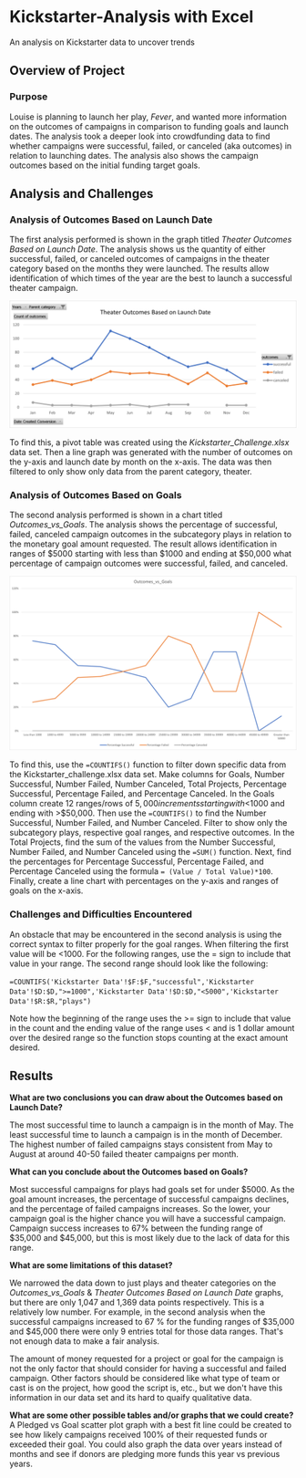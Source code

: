 # Kickstarter-Analysis with Excel
An analysis on Kickstarter data to uncover trends

## Overview of Project

### Purpose
Louise is planning to launch her play, *Fever*, and wanted more information on the outcomes of campaigns in comparison to funding goals and launch dates. The analysis took a deeper look into crowdfunding data to find whether campaigns were successful, failed, or canceled (aka outcomes) in relation to launching dates. The analysis also shows the campaign outcomes based on the initial funding target goals.
## Analysis and Challenges

### Analysis of Outcomes Based on Launch Date
The first analysis performed is shown in the graph titled *Theater Outcomes Based on Launch Date*. The analysis shows us the quantity of either successful, failed, or canceled outcomes of campaigns in the theater category based on the months they were launched. The results allow identification of which times of the year are the best to launch a successful theater campaign.

![Theater Outcomes Based on Launch Date](https://raw.githubusercontent.com/jmsuarez1997/kickstarter-analysis/main/Resourses/Theater_Outcomes_vs_Launch.png)

To find this, a pivot table was created using the *Kickstarter_Challenge.xlsx* data set. Then a line graph was generated with the number of outcomes on the y-axis and launch date by month on the x-axis. The data was then filtered to only show only data from the parent category, theater.

### Analysis of Outcomes Based on Goals
The second analysis performed is shown in a chart titled *Outcomes_vs_Goals*. The analysis shows the percentage of successful, failed, canceled campaign outcomes in the subcategory plays in relation to the monetary goal amount requested. The result allows identification in ranges of $5000 starting with less than $1000 and ending at $50,000 what percentage of campaign outcomes were successful, failed, and canceled. 

![Outcomes_vs_Goals](https://raw.githubusercontent.com/jmsuarez1997/kickstarter-analysis/main/Resourses/Outcomes_vs_Goals.png)

To find this, use the `=COUNTIFS()` function to filter down specific data from the Kickstarter_challenge.xlsx data set. Make columns for Goals, Number Successful, Number Failed, Number Canceled, Total Projects, Percentage Successful, Percentage Failed, and Percentage Canceled. In the Goals column create 12 ranges/rows of $5,000 increments starting with <$1000 and ending with >$50,000. Then use the `=COUNTIFS()` to find the Number Successful, Number Failed, and Number Canceled. Filter to show only the subcategory plays, respective goal ranges, and respective outcomes. In the Total Projects, find the sum of the values from the Number Successful, Number Failed, and Number Canceled using the `=SUM()` function. Next, find the percentages for Percentage Successful, Percentage Failed, and Percentage Canceled using the formula `= (Value / Total Value)*100`. Finally, create a line chart with percentages on the y-axis and ranges of goals on the x-axis. 

### Challenges and Difficulties Encountered

An obstacle that may be encountered in the second analysis is using the correct syntax to filter properly for the goal ranges. When filtering the first value will be <1000. For the following ranges, use the = sign to include that value in your range. The second range should look like the following:

`=COUNTIFS('Kickstarter Data'!$F:$F,"successful",'Kickstarter Data'!$D:$D,">=1000",'Kickstarter Data'!$D:$D,"<5000",'Kickstarter Data'!$R:$R,"plays")`

Note how the beginning of the range uses the >= sign to include that value in the count and the ending value of the range uses < and is 1 dollar amount over the desired range so the function stops counting at the exact amount desired.

## Results

**What are two conclusions you can draw about the Outcomes based on Launch Date?**

The most successful time to launch a campaign is in the month of May. The least successful time to launch a campaign is in the month of December. The highest number of failed campaigns stays consistent from May to August at around 40-50 failed theater campaigns per month. 

**What can you conclude about the Outcomes based on Goals?**

Most successful campaigns for plays had goals set for under $5000. As the goal amount increases, the percentage of successful campaigns declines, and the percentage of failed campaigns increases. So the lower, your campaign goal is the higher chance you will have a successful campaign. Campaign success increases to 67% between the funding range of $35,000 and $45,000, but this is most likely due to the lack of data for this range. 

**What are some limitations of this dataset?**

We narrowed the data down to just plays and theater categories on the *Outcomes_vs_Goals* & *Theater Outcomes Based on Launch Date* graphs, but there are only 1,047 and 1,369 data points respectively. This is a relatively low number. For example, in the second analysis when the successful campaigns increased to 67 % for the funding ranges of $35,000 and $45,000 there were only 9 entries total for those data ranges. That's not enough data to make a fair analysis.

The amount of money requested for a project or goal for the campaign is not the only factor that should consider for having a successful and failed campaign. Other factors should be considered like what type of team or cast is on the project, how good the script is, etc., but we don't have this information in our data set and its hard to quaify qualitative data.

**What are some other possible tables and/or graphs that we could create?**
A Pledged vs Goal scatter plot graph with a best fit line could be created to see how likely campaigns received 100% of their requested funds or exceeded their goal. You could also graph the data over years instead of months and see if donors are pledging more funds this year vs previous years.
